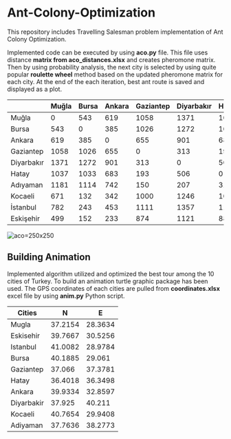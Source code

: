 # Ant-Colony-Optimization
This repository includes Travelling Salesman problem implementation of Ant Colony Optimization.

Implemented code can be executed by using **aco.py** file. This file uses distance **matrix from aco_distances.xlsx** and creates pheromone matrix. Then by using probability analysis, the next city is selected by using quite popular **roulette wheel** method based on the updated pheromone matrix for each city. At the end of the each iteration, best ant route is saved and displayed as a plot.

|            | Muğla | Bursa | Ankara | Gaziantep | Diyarbakır | Hatay | Adıyaman | Kocaeli | İstanbul | Eskişehir |
|------------|-------|-------|--------|-----------|------------|-------|----------|---------|----------|-----------|
| Muğla      | 0     | 543   | 619    | 1058      | 1371       | 1037  | 1181     | 671     | 782      | 499       |
| Bursa      | 543   | 0     | 385    | 1026      | 1272       | 1033  | 1114     | 132     | 243      | 152       |
| Ankara     | 619   | 385   | 0      | 655       | 901        | 683   | 742      | 342     | 453      | 233       |
| Gaziantep  | 1058  | 1026  | 655    | 0         | 313        | 193   | 150      | 1000    | 1111     | 874       |
| Diyarbakır | 1371  | 1272  | 901    | 313       | 0          | 506   | 207      | 1246    | 1357     | 1121      |
| Hatay      | 1037  | 1033  | 683    | 193       | 506        | 0     | 316      | 1028    | 1139     | 881       |
| Adıyaman   | 1181  | 1114  | 742    | 150       | 207        | 316   | 0        | 1087    | 1198     | 962       |
| Kocaeli    | 671   | 132   | 342    | 1000      | 1246       | 1028  | 1087     | 0       | 111      | 214       |
| İstanbul   | 782   | 243   | 453    | 1111      | 1357       | 1139  | 1198     | 111     | 0        | 325       |
| Eskişehir  | 499   | 152   | 233    | 874       | 1121       | 881   | 962      | 214     | 325      | 0         |

![aco](https://user-images.githubusercontent.com/65715006/92313913-0637b300-efc9-11ea-81e4-67a50e9ee397.png)=250x250

## Building Animation

Implemented algorithm utilized and optimized the best tour among the 10 cities of Turkey. To build an animation turtle graphic package has been used. The GPS coordinates of each cities are pulled from **coordinates.xlsx** excel file by using **anim.py** Python script.


| Cities     | N       | E       |
|------------|---------|---------|
| Mugla      | 37.2154 | 28.3634 |
| Eskisehir  | 39.7667 | 30.5256 |
| Istanbul   | 41.0082 | 28.9784 |
| Bursa      | 40.1885 | 29.061  |
| Gaziantep  | 37.066  | 37.3781 |
| Hatay      | 36.4018 | 36.3498 |
| Ankara     | 39.9334 | 32.8597 |
| Diyarbakir | 37.925  | 40.211  |
| Kocaeli    | 40.7654 | 29.9408 |
| Adiyaman   | 37.7636 | 38.2773 |
